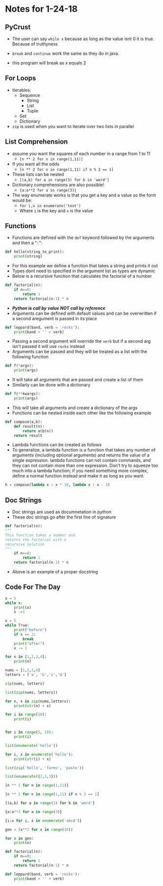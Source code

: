 # Notes for 1-24-18

## PyCrust

- The user can say `while x` because as long as the value isnt 0 it is true. Because of truthyness
- `break` and `continue` work the same as they do in java.

- this program will break as x equals 2

## For Loops

- Iterables:
    - Sequence
        - String
        - List
        - Tuple
    - Set
    - Dictionary
- `zip` is used when you want to iterate over two lists in parallel


## List Comprehension
- assume you want the squares of each number in a range from 1 to 11
    - `[n ** 2 for n in range(1,11)]`
- If you want all the odds
    - `[n ** 2 for n in range(1,11) if n % 2 == 1]`
- These lists can be nested
    - `[(a,b) for a in range(3) for b in 'word']`
- Dictionary comprehensions are also possible!
    - `{a:a**2 for a in range(3)}`
- The way enumerate works is that you get a key and a value so the form would be: 
    - `for i,x in enumerate('test')`
    - Where `i` is the key and `x` is the value 

## Functions
- Functions are defined with the `def` keyword followed by the arguments and then a "`:`":
```Python
def hello(string_to_print):
    print(string)
```
- For this example we define a function that takes a string and prints it out
- Types dont need to specified in the argument list as types are dynamic 
- Below is a recursive function that calculates the factorial of a number

```Python
def factorial(n):
    if n==0:
        return 1
    return factorial(n-1) * n
```
- ***Python is call by value NOT call by reference***
- Arguments can be defined with default values and can be overwritten if a second aregument is passed in its place 
```Python
def leppard(band, verb = 'rocks'):
    print(band + '' + verb)
```
- Passing a second argument will override the `verb` but if a second arg isn't passed it will use `rocks` instead
- Arguments can be passed and they will be treated as a list with the following function
```Python
def f(*args):
    print(args)
```
- It will take all arguments that are passed and create a list of them
- Similarly can be done with a dictionary
```Python 
def f(**kwargs):
    print(args)
```
- This will take all arguments and create a dictionary of the args
- Functions can be nested inside each other like the following example
```Python
def compose(a,b):
    def result(n):
        return a(b(n))
    return result
```
- Lambda functions can be created as follows
- To generalize, a lambda function is a function that takes any number of arguments (including optional arguments) and returns the value of a single expression. lambda functions can not contain commands, and they can not contain more than one expression. Don't try to squeeze too much into a lambda function; if you need something more complex, define a normal function instead and make it as long as you want. 
```Python
h = compose(lambda x : x * 10, lambda x : x - 3)
```

## Doc Strings

- Doc strings are used as documnetation in python
- These doc strings go after the first line of signature
```Python
def factorial(n):
"""
This function takes a number and 
returns the factorial with a 
recursive solution
"""
    if n==0:
        return 1
    return factorial(n-1) * n
```
- Above is an example of a proper docstring



## **Code For The Day**

```Python
x = 5
while x:
    print(x)
    x -=1

x = 5
while True:
    print("before")
    if x == 2:
        break
    print("after")
    x -= 1

for n in [1,2,3,4]:
    print(n)

nums = [1,2,3,4]
letters = ['a', 'b','c','d']

zip(nums, letters)

list(zip(nums, letters))

for n, x in zip(nums,letters):
    print(str(n) + x)

for i in range(10):
    print(i)


for i in range(5, 10):
    print(i)

list(enumerate('hello'))

for i, x in enumerate('hello'):
    print(str(i) + x)

list(zip('hello', 'farms', 'paste'))

list(enumerate({1,2,3}))

[n ** 2 for n in range(1,11)]

[n ** 2 for n in range(1,11) if n % 2 == 1]

[(a,b) for a in range(3) for b in 'word']

{a:a**2 for a in range(3)}

{i:x for i, x in enumerate('abcd')}

gen = (x**2 for x in range(10))

for x in gen:
    print(n)

def factorial(n):
    if n==0:
        return 1
    return factorial(n-1) * n

def leppard(band, verb = 'rocks'):
    print(band + '' + verb)
```
